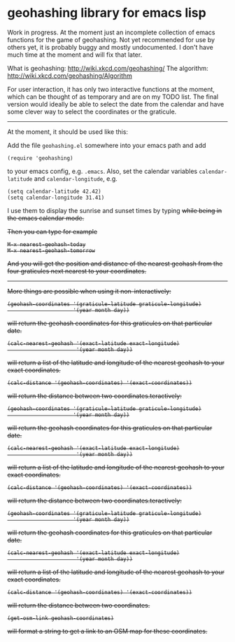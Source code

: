 # geohashing library for emacs lisp
Work in progress. At the moment just an incomplete collection of
emacs functions for the game of geohashing.
Not yet recommended for use by others yet, it is probably buggy and mostly undocumented.
I don't have much time at the moment and will fix that later.

What is geohashing: http://wiki.xkcd.com/geohashing/
The algorithm: http://wiki.xkcd.com/geohashing/Algorithm

For user interaction, it has only two interactive functions at the moment,
which can be thought of as temporary and are on my TODO list.
The final version would ideally be able to select the date from the calendar
and have some clever way to select the coordinates or the graticule.
* * *

At the moment, it should be used like this:

Add the file `geohashing.el` somewhere into your emacs path and add

    (require 'geohashing)

to your emacs config, e.g. `.emacs`. Also, set the calendar variables
`calendar-latitude` and `calendar-longitude`, e.g.

    (setq calendar-latitude 42.42)
    (setq calendar-longitude 31.41)

I use them to display the sunrise and sunset times
by typing <S> while being in the emacs calendar mode.

Then you can type for example

    M-x nearest-geohash-today
    M-x nearest-geohash-tomorrow

And you will get the position and distance of the nearest geohash
from the four graticules next nearest to your coordinates.
* * *

More things are possible when using it non-interactively:

    (geohash-coordinates '(graticule-latitude graticule-longitude)
                         '(year month day))

will return the geohash coordinates for this graticules on that particular date.

    (calc-nearest-geohash '(exact-latitude exact-longitude)
                          '(year month day))

will return a list of the latitude and longitude of the nearest geohash to your
exact coordinates.

    (calc-distance '(geohash-coordinates) '(exact-coordinates))

will return the distance between two coordinates.teractively:

    (geohash-coordinates '(graticule-latitude graticule-longitude)
                         '(year month day))

will return the geohash coordinates for this graticules on that particular date.

    (calc-nearest-geohash '(exact-latitude exact-longitude)
                          '(year month day))

will return a list of the latitude and longitude of the nearest geohash to your
exact coordinates.

    (calc-distance '(geohash-coordinates) '(exact-coordinates))

will return the distance between two coordinates.teractively:

    (geohash-coordinates '(graticule-latitude graticule-longitude)
                         '(year month day))

will return the geohash coordinates for this graticules on that particular date.

    (calc-nearest-geohash '(exact-latitude exact-longitude)
                          '(year month day))

will return a list of the latitude and longitude of the nearest geohash to your
exact coordinates.

    (calc-distance '(geohash-coordinates) '(exact-coordinates))

will return the distance between two coordinates.

    (get-osm-link geohash-coordinates)

will format a string to get a link to an OSM map for these coordinates.
